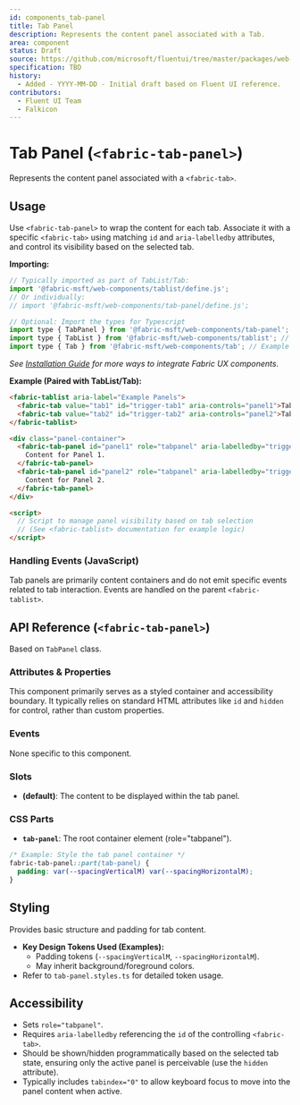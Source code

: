 ```yaml
---
id: components_tab-panel
title: Tab Panel
description: Represents the content panel associated with a Tab.
area: component
status: Draft
source: https://github.com/microsoft/fluentui/tree/master/packages/web-components/src/tab-panel
specification: TBD
history:
  - Added - YYYY-MM-DD - Initial draft based on Fluent UI reference.
contributors:
  - Fluent UI Team
  - Falkicon
---
```


# Tab Panel (`<fabric-tab-panel>`)

Represents the content panel associated with a `<fabric-tab>`.

## Usage

Use `<fabric-tab-panel>` to wrap the content for each tab. Associate it with a specific `<fabric-tab>` using matching `id` and `aria-labelledby` attributes, and control its visibility based on the selected tab.

**Importing:**

```javascript
// Typically imported as part of TabList/Tab:
import '@fabric-msft/web-components/tablist/define.js';
// Or individually:
// import '@fabric-msft/web-components/tab-panel/define.js';

// Optional: Import the types for Typescript
import type { TabPanel } from '@fabric-msft/web-components/tab-panel';
import type { TabList } from '@fabric-msft/web-components/tablist'; // Example context type
import type { Tab } from '@fabric-msft/web-components/tab'; // Example context type
```

*See [Installation Guide](../../guides/installation.md) for more ways to integrate Fabric UX components.*

**Example (Paired with TabList/Tab):**

```html
<fabric-tablist aria-label="Example Panels">
  <fabric-tab value="tab1" id="trigger-tab1" aria-controls="panel1">Tab 1</fabric-tab>
  <fabric-tab value="tab2" id="trigger-tab2" aria-controls="panel2">Tab 2</fabric-tab>
</fabric-tablist>

<div class="panel-container">
  <fabric-tab-panel id="panel1" role="tabpanel" aria-labelledby="trigger-tab1">
    Content for Panel 1.
  </fabric-tab-panel>
  <fabric-tab-panel id="panel2" role="tabpanel" aria-labelledby="trigger-tab2" hidden>
    Content for Panel 2.
  </fabric-tab-panel>
</div>

<script>
  // Script to manage panel visibility based on tab selection
  // (See <fabric-tablist> documentation for example logic)
</script>
```

### Handling Events (JavaScript)

Tab panels are primarily content containers and do not emit specific events related to tab interaction. Events are handled on the parent `<fabric-tablist>`.

## API Reference (`<fabric-tab-panel>`)

Based on `TabPanel` class.

### Attributes & Properties

This component primarily serves as a styled container and accessibility boundary. It typically relies on standard HTML attributes like `id` and `hidden` for control, rather than custom properties.

### Events

None specific to this component.

### Slots

*   **(default)**: The content to be displayed within the tab panel.

### CSS Parts

*   **`tab-panel`**: The root container element (role="tabpanel").

```css
/* Example: Style the tab panel container */
fabric-tab-panel::part(tab-panel) {
  padding: var(--spacingVerticalM) var(--spacingHorizontalM);
}
```

## Styling

Provides basic structure and padding for tab content.

*   **Key Design Tokens Used (Examples):**
    *   Padding tokens (`--spacingVerticalM`, `--spacingHorizontalM`).
    *   May inherit background/foreground colors.
*   Refer to `tab-panel.styles.ts` for detailed token usage.

## Accessibility

*   Sets `role="tabpanel"`.
*   Requires `aria-labelledby` referencing the `id` of the controlling `<fabric-tab>`.
*   Should be shown/hidden programmatically based on the selected tab state, ensuring only the active panel is perceivable (use the `hidden` attribute).
*   Typically includes `tabindex="0"` to allow keyboard focus to move into the panel content when active. 